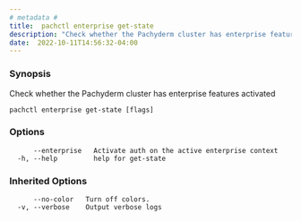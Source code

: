 ```yaml
---
# metadata # 
title:  pachctl enterprise get-state
description: "Check whether the Pachyderm cluster has enterprise features activated"
date:  2022-10-11T14:56:32-04:00
---
```


### Synopsis

Check whether the Pachyderm cluster has enterprise features activated

```
pachctl enterprise get-state [flags]
```

### Options

```
      --enterprise   Activate auth on the active enterprise context
  -h, --help         help for get-state
```

### Inherited Options

```
      --no-color   Turn off colors.
  -v, --verbose    Output verbose logs
```

